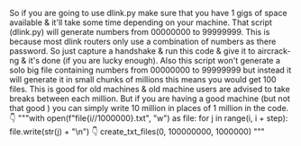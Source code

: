 So if you are going to use dlink.py make sure that you have 1 gigs of space available & 
it'll take some time depending on your machine.
That script (dlink.py) will generate numbers from 00000000 to 99999999. This is because 
most dlink routers only use a combination of numbers as there password. 
So just capture a handshake & run this code & give it to aircrack-ng & 
it's done (if you are lucky enough). 
Also this script won't generate a solo big file containing numbers from 00000000 to 99999999
but instead it will generate it in small chunks of millions this means you would get 100 files. 
This is good for old machines & old machine users are advised to take breaks between each million. 
But if you are having a good machine (but not that good ) you can simply write 10 million in places 
of 1 million in the code.          👇
      """with open(f"file{i//1000000}.txt", "w") as file:
            for j in range(i, i + step):
                file.write(str(j) + "\n")
                                     👇
create_txt_files(0, 100000000, 1000000)
"""
